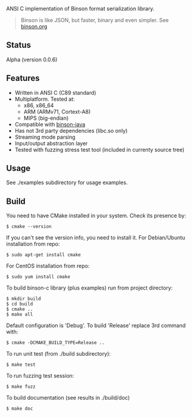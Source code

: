 ANSI C implementation of Binson format serialization library.

> Binson is like JSON, but faster, binary and even simpler. See [binson.org](http://binson.org/)

Status
---------

Alpha (version 0.0.6)

Features
---------

* Written in ANSI C (C89 standard)
* Multiplatform. Tested at:
  * x86, x86_64
  * ARM (ARMv71, Cortext-A8)
  * MIPS (big-endian)
* Compatible with [binson-java](https://github.com/franslundberg/binson-java)
* Has not 3rd party dependencies (libc.so only)
* Streaming mode parsing
* Input/output abstraction layer
* Tested with fuzzing stress test tool (included in currenty source tree)

Usage
---------

See ./examples subdirectory for usage examples.


Build
---------

You need to have CMake installed in your system.
Check its presence by:

`
$ cmake --version
`

If you can't see the version info, you need to install it.
For Debian/Ubuntu installation from repo:

`
$ sudo apt-get install cmake
`

For CentOS installation from repo:

`
$ sudo yum install cmake
`


To build binson-c library (plus examples) run from project directory:

```
$ mkdir build
$ cd build
$ cmake ..
$ make all
```

Default configuration is 'Debug'. To build 'Release' replace 3rd command with:

```
$ cmake -DCMAKE_BUILD_TYPE=Release ..
```

To run unit test (from ./build subdirectory):

```
$ make test
```

To run fuzzing test session:

```
$ make fuzz
```

To build documentation (see results in ./build/doc)

```
$ make doc
```
